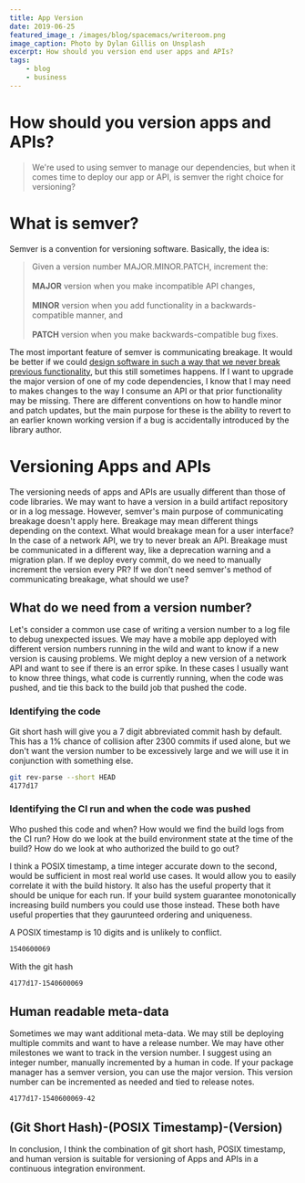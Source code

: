 ```yaml
---
title: App Version
date: 2019-06-25
featured_image_: /images/blog/spacemacs/writeroom.png
image_caption: Photo by Dylan Gillis on Unsplash
excerpt: How should you version end user apps and APIs?
tags:
    - blog
    - business
---
```

# How should you version apps and APIs?
> We're used to using semver to manage our dependencies,
but when it comes time to deploy our app or API, is semver the right choice for versioning?

# What is semver?
Semver is a convention for versioning software. Basically, the idea is:

> Given a version number MAJOR.MINOR.PATCH, increment the: <br/> <br/>
> **MAJOR** version when you make incompatible API changes, <br/> <br />
> **MINOR** version when you add functionality in a backwards-compatible manner, and <br/> <br/>
> **PATCH** version when you make backwards-compatible bug fixes.

The most important feature of semver is communicating breakage. It would be better if we could [design software in such a way that we never break previous functionality](https://www.youtube.com/watch?v=oyLBGkS5ICk "Rich Hickey spec-u-lation talk"), but this still sometimes happens. If I want to upgrade the major version of one of my code dependencies, I know that I may need to makes changes to the way I consume an API or that prior functionality may be missing. There are different conventions on how to handle minor and patch updates, but the main purpose for these is the ability to revert to an earlier known working version if a bug is accidentally introduced by the library author.

# Versioning Apps and APIs
The versioning needs of apps and APIs are usually different than those of code libraries. We may want to have a version in a build artifact repository or in a log message. However, semver's main purpose of communicating breakage doesn't apply here. Breakage may mean different things depending on the context. What would breakage mean for a user interface? In the case of a network API, we try to never break an API. Breakage must be communicated in a different way, like a deprecation warning and a migration plan. If we deploy every commit, do we need to manually increment the version every PR? If we don't need semver's method of communicating breakage, what should we use?

## What do we need from a version number?
Let's consider a common use case of writing a version number to a log file to debug unexpected issues. We may have a mobile app deployed with different version numbers running in the wild and want to know if a new version is causing problems. We might deploy a new version of a network API and want to see if there is an error spike. In these cases I usually want to know three things, what code is currently running, when the code was pushed, and tie this back to the build job that pushed the code.

### Identifying the code
Git short hash will give you a 7 digit abbreviated commit hash by default. This has a 1% chance of collision after 2300 commits if used alone, but we don't want the version number to be excessively large and we will use it in conjunction with something else.
``` bash
git rev-parse --short HEAD
4177d17
```

### Identifying the CI run and when the code was pushed
Who pushed this code and when? How would we find the build logs from the CI run? How do we look at the build environment state at the time of the build? How do we look at who authorized the build to go out?

I think a POSIX timestamp, a time integer accurate down to the second, would be sufficient in most real world use cases. It would allow you to easily correlate it with the build history. It also has the useful property that it should be unique for each run. If your build system guarantee monotonically increasing build numbers you could use those instead. These both have useful properties that they gaurunteed ordering and uniqueness.

A POSIX timestamp is 10 digits and is unlikely to conflict.
``` bash
1540600069
```

With the git hash
``` bash
4177d17-1540600069
```

## Human readable meta-data
Sometimes we may want additional meta-data. We may still be deploying multiple commits and want to have a release number. We may have other milestones we want to track in the version number. I suggest using an integer number, manually incremented by a human in code. If your package manager has a semver version, you can use the major version. This version number can be incremented as needed and tied to release notes.

``` bash
4177d17-1540600069-42
```

## (Git Short Hash)-(POSIX Timestamp)-(Version)
In conclusion, I think the combination of git short hash, POSIX timestamp, and human version is suitable for versioning of Apps and APIs in a continuous integration environment.
